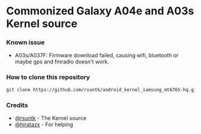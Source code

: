 # Commonized Galaxy A04e and A03s Kernel source

### Known issue
- A03s/A037F: Firmware download failed, causing wifi, bluetooth or maybe gps and fmradio doesn't work.

### How to clone this repository
```sh
git clone https://github.com/rsuntk/android_kernel_samsung_mt6765-hq.git -b android-4.19-stable
```

### Credits
- [@rsuntk](https://github.com/rsuntk) - The Kernel source
- [@hiratazx](https://github.com/hiratazx) - For helping